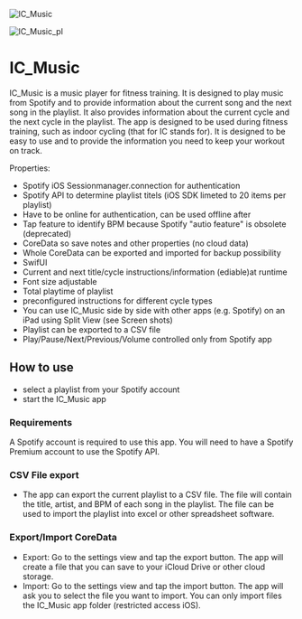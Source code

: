 ![IC_Music](https://github.com/user-attachments/assets/ff00f477-cc91-4bf3-b1e2-ad40736028f7)

![IC_Music_pl](https://github.com/user-attachments/assets/053089f7-a5ce-454e-a7cb-40d279e388e4)


# IC_Music

IC_Music is a music player for fitness training. It is designed to play music from Spotify and to provide information about the current song and the next song in the playlist. It also provides information about the current cycle and the next cycle in the playlist. The app is designed to be used during fitness training, such as indoor cycling (that for IC stands for). It is designed to be easy to use and to provide the information you need to keep your workout on track.



Properties:
- Spotify iOS Sessionmanager.connection for authentication
- Spotify API to determine playlist titels (iOS SDK limeted to 20 items per playlist)
- Have to be online for authentication, can be used offline after
- Tap feature to identify BPM because Spotify "autio feature" is obsolete (deprecated)
- CoreData so save notes and other properties (no cloud data)
- Whole CoreData can be exported and imported for backup possibility
- SwifUI
- Current and next title/cycle instructions/information (ediable)at runtime
- Font size adjustable
- Total playtime of playlist
- preconfigured instructions for different cycle types
- You can use IC_Music side by side with other apps (e.g. Spotify) on an iPad using  Split View (see Screen shots)
- Playlist can be exported to a CSV file
- Play/Pause/Next/Previous/Volume controlled only from Spotify app

## How to use
- select a playlist from your Spotify account
- start the IC_Music app

### Requirements
A Spotify account is required to use this app. You will need to have a Spotify Premium account to use the Spotify API.

### CSV File export
- The app can export the current playlist to a CSV file. The file will contain the title, artist, and BPM of each song in the playlist. The file can be used to import the playlist into excel or other spreadsheet software.

### Export/Import CoreData
- Export: Go to the settings view and tap the export button. The app will create a file that you can save to your iCloud Drive or other cloud storage.
- Import: Go to the settings view and tap the import button. The app will ask you to select the file you want to import. You can only import files the IC_Music app folder (restricted access iOS).




